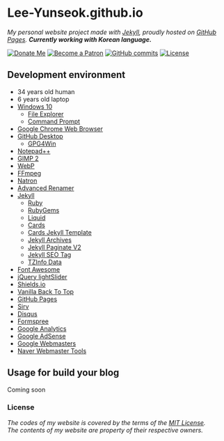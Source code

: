 # Lee-Yunseok.github.io
_My personal website project made with [Jekyll](https://jekyllrb.com/), proudly hosted on [GitHub Pages](https://pages.github.com/). **Currently working with Korean language.**_

[![Donate Me](https://img.shields.io/badge/Built%20by-Lee%20Yunseok-purple.svg?style=popout&logo=paypal&maxAge=999999)](https://paypal.me/leeyunseok) [![Become a Patron](https://img.shields.io/badge/Become%20a-Patron-f96854.svg?style=popout&logo=Patreon&maxAge=999999)](https://www.patreon.com/bePatron?u=347743) [ ![GitHub commits](https://img.shields.io/github/commits-since/lee-yunseok/Lee-Yunseok.github.io/5f283b3.svg?style=popout&logo=github)](https://github.com/lee-yunseok/Lee-Yunseok.github.io/commits/master) [![License](https://img.shields.io/github/license/lee-yunseok/Lee-Yunseok.github.io.svg?style=popout&logo=github)](https://github.com/lee-yunseok/Lee-Yunseok.github.io#license)

## Development environment
- 34 years old human
- 6 years old laptop
- [Windows 10](https://www.microsoft.com/windows/get-windows-10)
  - [File Explorer](https://en.wikipedia.org/wiki/File_Explorer)
  - [Command Prompt](https://en.wikipedia.org/wiki/Cmd.exe)
- [Google Chrome Web Browser](https://www.google.com/chrome/)
- [GitHub Desktop](https://desktop.github.com/)
  - [GPG4Win](https://www.gpg4win.org/)
- [Notepad++](https://notepad-plus-plus.org/)
- [GIMP 2](https://www.gimp.org/)
- [WebP](https://developers.google.com/speed/webp/)
- [FFmpeg](https://www.ffmpeg.org/)
- [Natron](https://natrongithub.github.io/)
- [Advanced Renamer](https://www.advancedrenamer.com/)
- [Jekyll](https://jekyllrb.com/)
  - [Ruby](https://www.ruby-lang.org/)
  - [RubyGems](https://rubygems.org/)
  - [Liquid](https://shopify.github.io/liquid/)
  - [Cards](https://github.com/sharu725/cards)
  - [Cards Jekyll Template](https://github.com/willianjusten/cards-jekyll-template)
  - [Jekyll Archives](https://github.com/jekyll/jekyll-archives)
  - [Jekyll Paginate V2](https://github.com/sverrirs/jekyll-paginate-v2)
  - [Jekyll SEO Tag](https://github.com/jekyll/jekyll-seo-tag)
  - [TZInfo Data](https://github.com/tzinfo/tzinfo-data)
- [Font Awesome](https://fontawesome.com)
- [jQuery lightSlider](https://github.com/sachinchoolur/lightslider)
- [Shields.io](https://shields.io/)
- [Vanilla Back To Top](https://github.com/vfeskov/vanilla-back-to-top)
- [GitHub Pages](https://pages.github.com/)
- [Sirv](https://sirv.com/)
- [Disqus](https://disqus.com/)
- [Formspree](https://formspree.io/)
- [Google Analytics](https://analytics.google.com/analytics/web/)
- [Google AdSense](https://www.google.com/adsense/start/)
- [Google Webmasters](https://www.google.com/webmasters/)
- [Naver Webmaster Tools](https://webmastertool.naver.com/)
  
## Usage for build your blog
Coming soon

### License
_The codes of my website is covered by the terms of the [MIT License](https://github.com/lee-yunseok/Lee-Yunseok.github.io/blob/master/LICENSE).  
The contents of my website are property of their respective owners._